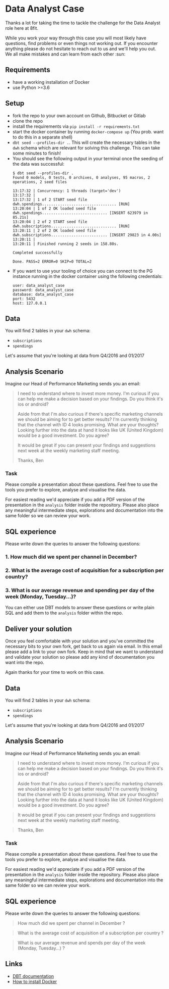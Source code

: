 # Data Analyst Case
Thanks a lot for taking the time to tackle the challenge for the Data Analyst role here at 8fit.

While you work your way through this case you will most likely have questions, find problems or even things not working out. If you encounter anything please do not hesitate to reach out to us and we'll help you out. We all make mistakes and can learn from each other :sun:

## Requirements

* have a working installation of Docker
* use Python >=3.6

## Setup

* fork the repo to your own account on Github, Bitbucket or Gitlab
* clone the repo
* install the requirements via `pip install -r requirements.txt`
* start the docker container by running `docker-compose up` (You prob. want to do this in a separate shell)
* `dbt seed --profiles-dir .`. This will create the necessary tables in the `dwh` schema which are relevant for solving this challenge. This can take some minutes to finish!
* You should see the following output in your terminal once the seeding of the data was successful:
    ```
    $ dbt seed --profiles-dir .
    Found 0 models, 0 tests, 0 archives, 0 analyses, 95 macros, 2 operations, 2 seed files

    13:17:32 | Concurrency: 1 threads (target='dev')
    13:17:32 |
    13:17:32 | 1 of 2 START seed file dwh.spendings................................. [RUN]
    13:20:04 | 1 of 2 OK loaded seed file dwh.spendings............................. [INSERT 623979 in 85.21s]
    13:20:04 | 2 of 2 START seed file dwh.subscriptions............................. [RUN]
    13:20:11 | 2 of 2 OK loaded seed file dwh.subscriptions......................... [INSERT 29823 in 4.00s]
    13:20:11 |
    13:20:11 | Finished running 2 seeds in 158.80s.

    Completed successfully

    Done. PASS=2 ERROR=0 SKIP=0 TOTAL=2
    ```
* If you want to use your tooling of choice you can connect to the PG instance running in the docker container using the following credentials:
    ```
    user: data_analyst_case
    password: data_analyst_case
    database: data_analyst_case
    port: 5432
    host: 127.0.0.1
    ```

## Data

You will find 2 tables in your `dwh` schema:
* `subscriptions`
* `spendings`

Let's assume that you're looking at data from Q4/2016 and 01/2017

## Analysis Scenario
Imagine our Head of Performance Marketing sends you an email:

> I need to understand where to invest more money. I'm curious if you can help me make a decision based on your findings. Do you think it's ios or android?
>
> Aside from that I'm also curious if there's specific marketing channels we should be aiming for to get better results? I'm currently thinking that the channel with ID 4 looks promising. What are your thoughts?
> Looking further into the data at hand it looks like UK (United Kingdom) would be a good investment. Do you agree?
>
> It would be great if you can present your findings and suggestions next week at the weekly marketing staff meeting.
>
> Thanks,
> Ben

### Task
Please compile a presentation about these questions. Feel free to use the tools you prefer to explore, analyse and visualise the data.

For easiest reading we'd appreciate if you add a PDF version of the presentation in the `analysis` folder inside the repository. Please also place any meaningful intermediate steps, explorations and documentation into the same folder so we can review your work.

## SQL experience

Please write down the queries to answer the following questions:

### 1. How much did we spent per channel in December?
### 2. What is the average cost of acquisition for a subscription per country?
### 3. What is our average revenue and spending per day of the week (Monday, Tuesday...)?

You can either use DBT models to answer these questions or write plain SQL and add them to the `analysis` folder within the repo.

## Deliver your solution
Once you feel comfortable with your solution and you've committed the necessary bits to your own fork, get back to us again via email. In this email please add a link to your own fork. Keep in mind that we want to understand and validate your solution so please add any kind of documentation you want into the repo.

Again thanks for your time to work on this case.

## Data

You will find 2 tables in your `dwh` schema:
* `subscriptions`
* `spendings`

Let's assume that you're looking at data from Q4/2016 and 01/2017

## Analysis Scenario
Imagine our Head of Performance Marketing sends you an email:

> I need to understand where to invest more money. I'm curious if you can help me make a decision based on your findings. Do you think it's ios or android?
>
> Aside from that I'm also curious if there's specific marketing channels we should be aiming for to get better results? I'm currently thinking that the channel with ID 4 looks promising. What are your thoughts?
> Looking further into the data at hand it looks like UK (United Kingdom) would be a good investment. Do you agree?

> It would be great if you can present your findings and suggestions next week at the weekly marketing staff meeting.

> Thanks,
> Ben

### Task
Please compile a presentation about these questions. Feel free to use the tools you prefer to explore, analyse and visualise the data.

For easiest reading we'd appreciate if you add a PDF version of the presentation in the `analysis` folder inside the repository. Please also place any meaningful intermediate steps, explorations and documentation into the same folder so we can review your work.

## SQL experience

Please write down the queries to answer the following questions:

> How much did we spent per channel in December ?

> What is the average cost of acquisition of a subscription per country ?

> What is our average revenue and spends per day of the week (Monday, Tuesday...) ?

## Links

* [DBT documentation](https://docs.getdbt.com/)
* [How to install Docker](https://docs.docker.com/install/)
